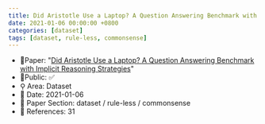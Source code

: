 ```yaml
---
title: Did Aristotle Use a Laptop? A Question Answering Benchmark with Implicit Reasoning Strategies
date: 2021-01-06 00:00:00 +0800
categories: [dataset]
tags: [dataset, rule-less, commonsense]
---
```


- 📙Paper: "[Did Aristotle Use a Laptop? A Question Answering Benchmark with Implicit Reasoning Strategies](https://www.semanticscholar.org/paper/Did-Aristotle-Use-a-Laptop-A-Question-Answering-Geva-Khashabi/346081161bdc8f18e2a4c4af7f51d35452b5cb01)"
- 🔑Public: ✅
- ⚲ Area: Dataset
- 📅 Date: 2021-01-06
- 🔎 Paper Section: dataset / rule-less / commonsense
- 📝 References: 31
